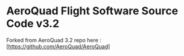 AeroQuad Flight Software Source Code v3.2
========================================
Forked from AeroQuad 3.2 repo here : [https://github.com/AeroQuad/AeroQuad]
